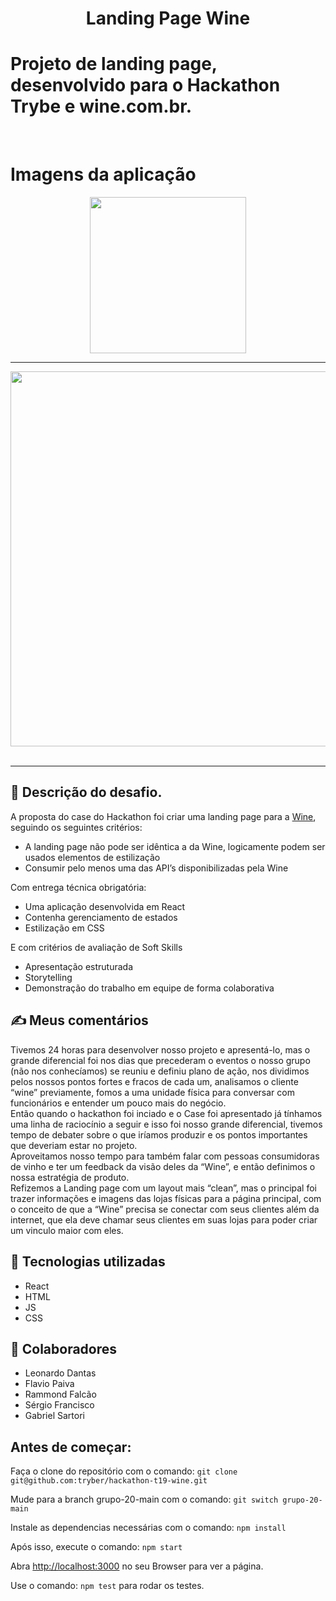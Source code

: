 <h1 align="center">Landing Page Wine</h1>

# Projeto de landing page, desenvolvido para o Hackathon Trybe e wine.com.br.


<br />

# Imagens da aplicação
<div align="center">
 <kbd>
  <img src="https://user-images.githubusercontent.com/94480963/184561491-1e94cc27-72a8-4d69-8b9b-90858dd57847.png" width="250">
 </kbd>  
 
 <br />
 <hr>
 <kbd>
  <img src="https://user-images.githubusercontent.com/94480963/184563007-e226e050-2d45-4a1a-ab3a-4631463a5484.gif" width="600">
 </kbd>  
</div>
<br />
<hr>


## :memo: Descrição do desafio.
A proposta do case do Hackathon foi criar uma landing page para a [Wine](https://www.wine.com.br/), 
seguindo os seguintes critérios:

- A landing page não pode ser idêntica a da Wine, logicamente podem ser usados 
elementos de estilização
- Consumir pelo menos uma das API’s disponibilizadas pela Wine

Com entrega técnica obrigatória:
- Uma aplicação desenvolvida em React
- Contenha gerenciamento de estados
- Estilização em CSS

E com critérios de avaliação de Soft Skills 
- Apresentação estruturada 
- Storytelling 
- Demonstração do trabalho em equipe de forma colaborativa

## ✍️ Meus comentários
Tivemos 24 horas para desenvolver nosso projeto e apresentá-lo, mas o grande diferencial foi nos dias que precederam o eventos o nosso grupo (não nos conhecíamos) se reuniu e definiu plano de ação, nos dividimos pelos nossos pontos fortes e fracos de cada um, analisamos o cliente “wine” previamente, fomos a uma unidade física para conversar com funcionários e entender um pouco mais do negócio. <br />
Então quando o hackathon foi inciado e o Case foi apresentado já tínhamos uma linha de raciocínio a seguir e isso foi nosso grande diferencial, tivemos tempo de debater sobre o que iríamos produzir e os pontos importantes que deveriam estar no projeto. <br />
Aproveitamos nosso tempo para também falar com pessoas consumidoras de vinho e ter um feedback da visão deles da “Wine”, e então definimos o nossa estratégia de produto. <br />
Refizemos a Landing page com um layout mais “clean”, mas o principal foi trazer informações e imagens das lojas físicas para a página principal, com o conceito de que a “Wine” precisa se conectar com seus clientes além da internet, que ela deve chamar seus clientes em suas lojas para poder criar um vinculo maior com eles.

## :wrench: Tecnologias utilizadas
- React
- HTML
- JS
- CSS

## :handshake: Colaboradores
- Leonardo Dantas
- Flavio Paiva
- Rammond Falcão
- Sérgio Francisco
- Gabriel Sartori


## Antes de começar:

Faça o clone do repositório com o comando:  `git clone git@github.com:tryber/hackathon-t19-wine.git`

Mude para a branch grupo-20-main com o comando: `git switch grupo-20-main`

Instale as dependencias necessárias com o comando: `npm install`

Após isso, execute o comando: `npm start`

Abra [http://localhost:3000](http://localhost:3000) no seu Browser para ver a página.

Use o comando: `npm test` para rodar os testes.
